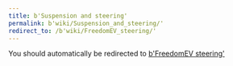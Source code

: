 ```yaml
---
title: b'Suspension and steering'
permalink: b'wiki/Suspension_and_steering/'
redirect_to: /b'wiki/FreedomEV_steering/'
---
```


You should automatically be redirected to [b'FreedomEV steering'](/b'wiki/FreedomEV_steering/')
